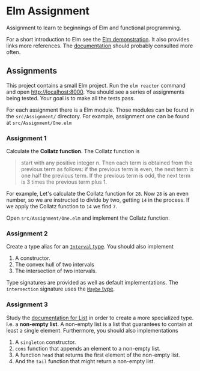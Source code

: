 # Elm Assignment
Assignment to learn te beginnings of Elm and functional programming.

For a short introduction to Elm see the [Elm demonstration][demo]. It also provides links more references. The [documentation][docs] should probably consulted more often.

## Assignments
This project contains a small Elm project. Run the `elm reactor` command and open [http://localhost:8000](http://localhost:8000). You should see a series of assignments being tested. Your goal is to make all the tests pass.

For each assignment there is a Elm module. Those modules can be found in the `src/Assignment/` directory. For example, assignment one can be found at `src/Assignment/One.elm`

### Assignment 1
Calculate the **Collatz function**. The Collatz function is

>  start with any positive integer n. Then each term is obtained from the previous term as follows: if the previous term is even, the next term is one half the previous term. If the previous term is odd, the next term is 3 times the previous term plus 1.

For example, Let's calculate the Collatz function for `28`. Now `28` is an even number, so we are instructed to divide by two, getting `14` in the process. If we apply the Collatz function to `14` we find `7`.

Open `src/Assignment/One.elm` and implement the Collatz function.

### Assignment 2
Create a type alias for an [`Interval` type][interval]. You should also implement 

1. A constructor.
2. The convex hull of two intervals
3. The intersection of two intervals.

Type signatures are provided as well as default implementations. The `intersection` signature uses the [`Maybe` type][maybe].

### Assignment 3
Study the [documentation for List][list] in order to create a more specialized type. I.e. a **non-empty list**. A non-empty list is a list that guarantees to contain at least a single element. Furthermore, you should also implementations

1. A `singleton` constructor.
2. `cons` function that appends an element to a non-empty list.
3. A function `head` that returns the first element of the non-empty list.
4. And the `tail` function that might return a non-empty list.

[demo]: https://github.com/HAN-ASD-DT/elm-demonstration
[docs]: http://elm-lang.org/docs
[collatz]: https://en.wikipedia.org/wiki/Collatz_conjecture
[interval]: https://en.wikipedia.org/wiki/Interval_(mathematics)
[maybe]: https://package.elm-lang.org/packages/elm/core/latest/Maybe
[list]: https://package.elm-lang.org/packages/elm/core/latest/List
